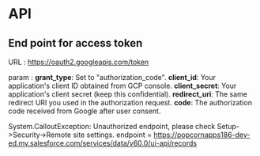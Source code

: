 # API


## End point for access token

URL : https://oauth2.googleapis.com/token

param :
**grant_type**: Set to "authorization_code".
**client_id**: Your application's client ID obtained from GCP console.
**client_secret**: Your application's client secret (keep this confidential).
**redirect_uri**: The same redirect URI you used in the authorization request.
**code**: The authorization code received from Google after user consent.



System.CalloutException: Unauthorized endpoint, please check Setup->Security->Remote site settings. endpoint = https://popcornapps186-dev-ed.my.salesforce.com/services/data/v60.0/ui-api/records

